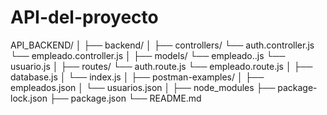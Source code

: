 # API-del-proyecto
API_BACKEND/
│
├── backend/
│ ├── controllers/
      └── auth.controller.js
      └── empleado.controller.js
│ ├── models/
      └── empleado..js
      └── usuario.js
│ ├── routes/
      └── auth.route.js
      └── empleado.route.js
│ ├── database.js
│ └── index.js
│
├── postman-examples/
│ ├── empleados.json
│ └── usuarios.json
│
├── node_modules
├── package-lock.json
├── package.json
└── README.md
